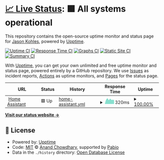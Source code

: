 # [📈 Live Status](https://status.kohlesfamily.org): <!--live status--> **🟩 All systems operational**

This repository contains the open-source uptime monitor and status page for [Jason Kohles](http://www.jasonkohles.com), powered by [Upptime](https://github.com/upptime/upptime).

[![Uptime CI](https://github.com/jasonk/status/workflows/Uptime%20CI/badge.svg)](https://github.com/jasonk/status/actions?query=workflow%3A%22Uptime+CI%22)
[![Response Time CI](https://github.com/jasonk/status/workflows/Response%20Time%20CI/badge.svg)](https://github.com/jasonk/status/actions?query=workflow%3A%22Response+Time+CI%22)
[![Graphs CI](https://github.com/jasonk/status/workflows/Graphs%20CI/badge.svg)](https://github.com/jasonk/status/actions?query=workflow%3A%22Graphs+CI%22)
[![Static Site CI](https://github.com/jasonk/status/workflows/Static%20Site%20CI/badge.svg)](https://github.com/jasonk/status/actions?query=workflow%3A%22Static+Site+CI%22)
[![Summary CI](https://github.com/jasonk/status/workflows/Summary%20CI/badge.svg)](https://github.com/jasonk/status/actions?query=workflow%3A%22Summary+CI%22)

With [Upptime](https://upptime.js.org), you can get your own unlimited and free uptime monitor and status page, powered entirely by a GitHub repository. We use [Issues](https://github.com/jasonk/status/issues) as incident reports, [Actions](https://github.com/jasonk/status/actions) as uptime monitors, and [Pages](https://status.kohlesfamily.org) for the status page.

<!--start: status pages-->
<!-- This summary is generated by Upptime (https://github.com/upptime/upptime) -->
<!-- Do not edit this manually, your changes will be overwritten -->
<!-- prettier-ignore -->
| URL | Status | History | Response Time | Uptime |
| --- | ------ | ------- | ------------- | ------ |
| <img alt="" src="https://icons.duckduckgo.com/ip3/homeassistant.kohlesfamily.org.ico" height="13"> [Home Assistant](https://homeassistant.kohlesfamily.org) | 🟩 Up | [home-assistant.yml](https://github.com/jasonk/status/commits/HEAD/history/home-assistant.yml) | <details><summary><img alt="Response time graph" src="./graphs/home-assistant/response-time-week.png" height="20"> 320ms</summary><br><a href="https://status.kohlesfamily.org/history/home-assistant"><img alt="Response time 324" src="https://img.shields.io/endpoint?url=https%3A%2F%2Fraw.githubusercontent.com%2Fjasonk%2Fstatus%2FHEAD%2Fapi%2Fhome-assistant%2Fresponse-time.json"></a><br><a href="https://status.kohlesfamily.org/history/home-assistant"><img alt="24-hour response time 283" src="https://img.shields.io/endpoint?url=https%3A%2F%2Fraw.githubusercontent.com%2Fjasonk%2Fstatus%2FHEAD%2Fapi%2Fhome-assistant%2Fresponse-time-day.json"></a><br><a href="https://status.kohlesfamily.org/history/home-assistant"><img alt="7-day response time 320" src="https://img.shields.io/endpoint?url=https%3A%2F%2Fraw.githubusercontent.com%2Fjasonk%2Fstatus%2FHEAD%2Fapi%2Fhome-assistant%2Fresponse-time-week.json"></a><br><a href="https://status.kohlesfamily.org/history/home-assistant"><img alt="30-day response time 322" src="https://img.shields.io/endpoint?url=https%3A%2F%2Fraw.githubusercontent.com%2Fjasonk%2Fstatus%2FHEAD%2Fapi%2Fhome-assistant%2Fresponse-time-month.json"></a><br><a href="https://status.kohlesfamily.org/history/home-assistant"><img alt="1-year response time 324" src="https://img.shields.io/endpoint?url=https%3A%2F%2Fraw.githubusercontent.com%2Fjasonk%2Fstatus%2FHEAD%2Fapi%2Fhome-assistant%2Fresponse-time-year.json"></a></details> | <details><summary><a href="https://status.kohlesfamily.org/history/home-assistant">100.00%</a></summary><a href="https://status.kohlesfamily.org/history/home-assistant"><img alt="All-time uptime 99.89%" src="https://img.shields.io/endpoint?url=https%3A%2F%2Fraw.githubusercontent.com%2Fjasonk%2Fstatus%2FHEAD%2Fapi%2Fhome-assistant%2Fuptime.json"></a><br><a href="https://status.kohlesfamily.org/history/home-assistant"><img alt="24-hour uptime 100.00%" src="https://img.shields.io/endpoint?url=https%3A%2F%2Fraw.githubusercontent.com%2Fjasonk%2Fstatus%2FHEAD%2Fapi%2Fhome-assistant%2Fuptime-day.json"></a><br><a href="https://status.kohlesfamily.org/history/home-assistant"><img alt="7-day uptime 100.00%" src="https://img.shields.io/endpoint?url=https%3A%2F%2Fraw.githubusercontent.com%2Fjasonk%2Fstatus%2FHEAD%2Fapi%2Fhome-assistant%2Fuptime-week.json"></a><br><a href="https://status.kohlesfamily.org/history/home-assistant"><img alt="30-day uptime 99.89%" src="https://img.shields.io/endpoint?url=https%3A%2F%2Fraw.githubusercontent.com%2Fjasonk%2Fstatus%2FHEAD%2Fapi%2Fhome-assistant%2Fuptime-month.json"></a><br><a href="https://status.kohlesfamily.org/history/home-assistant"><img alt="1-year uptime 99.89%" src="https://img.shields.io/endpoint?url=https%3A%2F%2Fraw.githubusercontent.com%2Fjasonk%2Fstatus%2FHEAD%2Fapi%2Fhome-assistant%2Fuptime-year.json"></a></details>

<!--end: status pages-->

[**Visit our status website →**](https://status.kohlesfamily.org)

## 📄 License

- Powered by: [Upptime](https://github.com/upptime/upptime)
- Code: [MIT](./LICENSE) © [Anand Chowdhary](https://anandchowdhary.com), supported by [Pabio](https://pabio.com)
- Data in the `./history` directory: [Open Database License](https://opendatacommons.org/licenses/odbl/1-0/)
